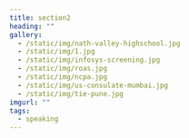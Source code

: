 ```yaml
---
title: section2
heading: ""
gallery:
  - /static/img/nath-valley-highschool.jpg
  - /static/img/1.jpg
  - /static/img/infosys-screening.jpg
  - /static/img/roas.jpg
  - /static/img/ncpa.jpg
  - /static/img/us-consulate-mumbai.jpg
  - /static/img/tie-pune.jpg
imgurl: ""
tags:
  - speaking
---
```

